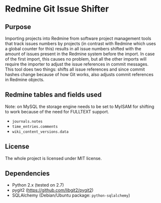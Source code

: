 Redmine Git Issue Shifter
=========================

Purpose
-------

Importing projects into Redmine from software project management tools that track issues numbers by projects (in contrast with Redmine which uses a global counter for this) results in all issue numbers shifted with the amount of issues present in the Redmine system before the import. In case of the first import, this causes no problem, but all the other imports will require the importer to adjust the issue references in commit messages. This tool does two things: shifts all issue references and since commit hashes change because of how Git works, also adjusts commit references in Redmine objects.

Redmine tables and fields used
------------------------------

Note: on MySQL the storage engine needs to be set to MyISAM for shifting to work because of the need for FULLTEXT support.

 - `journals.notes`
 - `time_entries.comments`
 - `wiki_content_versions.data`

License
-------

The whole project is licensed under MIT license.

Dependencies
------------

 - Python 2.x (tested on 2.7)
 - pygit2 (https://github.com/libgit2/pygit2)
 - SQLAlchemy (Debian/Ubuntu package: `python-sqlalchemy`)
